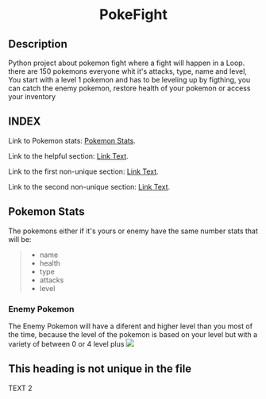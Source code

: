 <h1 align=center>PokeFight</h1>

## Description
Python project about pokemon fight where a fight will happen in a Loop.
there are 150 pokemons everyone whit it's attacks, type, name and level, You start with a level 1 pokemon and has to be leveling up by figthing,
you can catch the enemy pokemon, restore health of your pokemon or access your inventory

## INDEX
Link to Pokemon stats: [Pokemon Stats](#pokemon-stats).

Link to the helpful section: [Link Text](#thisll--be-a-helpful-section-about-the-greek-letter-Θ).

Link to the first non-unique section: [Link Text](#this-heading-is-not-unique-in-the-file).

Link to the second non-unique section: [Link Text](#this-heading-is-not-unique-in-the-file-1).


## Pokemon Stats
The pokemons either if it's yours or enemy have the same number stats that will be:
> * name
> * health
> * type
> * attacks
> * level
### Enemy Pokemon
The Enemy Pokemon will have a diferent and higher level than you most of the time,
because the level of the pokemon is based on your level but with a variety of between 0 or 4 level plus
![](.md\readme\images_readme\multplyenemylevel.png)

## This heading is not unique in the file

TEXT 2


